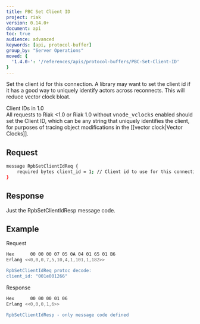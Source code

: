 ```yaml
---
title: PBC Set Client ID
project: riak
version: 0.14.0+
document: api
toc: true
audience: advanced
keywords: [api, protocol-buffer]
group_by: "Server Operations"
moved: {
  '1.4.0-': '/references/apis/protocol-buffers/PBC-Set-Client-ID'
}
---
```


Set the client id for this connection. A library may want to set the client id
if it has a good way to uniquely identify actors across reconnects. This will
reduce vector clock bloat.

<div class="note"><div class="title">Client IDs in 1.0</div>
All requests to Riak &lt;1.0 or Riak 1.0 without <tt>vnode_vclocks</tt> enabled should set the Client ID, which can be any string that uniquely identifies the client, for purposes of tracing object modifications in the [[vector clock|Vector Clocks]].
</div>

## Request

```bash
message RpbSetClientIdReq {
    required bytes client_id = 1; // Client id to use for this connection
}
```


## Response

Just the RpbSetClientIdResp message code.

## Example

Request

```bash
Hex      00 00 00 07 05 0A 04 01 65 01 B6
Erlang <<0,0,0,7,5,10,4,1,101,1,182>>

RpbSetClientIdReq protoc decode:
client_id: "001e001266"

```

Response

```bash
Hex      00 00 00 01 06
Erlang <<0,0,0,1,6>>

RpbSetClientIdResp - only message code defined
```
